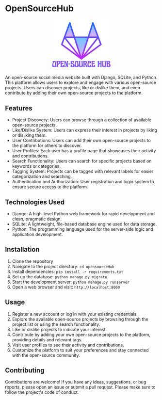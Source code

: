 # OpenSourceHub

<div align="center">
  <a>
    <img src="https://github.com/SourabHere/OpenSourceHub/blob/60313167cb1a5d26faaa1696d1f40f9604feb2f4/OpensourceHub/static/images/logo.png" alt="Logo" width="200">
  </a>
</div>

An open-source social media website built with Django, SQLite, and Python. This platform allows users to explore and engage with various open-source projects. Users can discover projects, like or dislike them, and even contribute by adding their own open-source projects to the platform.

## Features

- Project Discovery: Users can browse through a collection of available open-source projects.
- Like/Dislike System: Users can express their interest in projects by liking or disliking them.
- User Contributions: Users can add their own open-source projects to the platform for others to discover.
- User Profiles: Each user has a profile page that showcases their activity and contributions.
- Search Functionality: Users can search for specific projects based on keywords or categories.
- Tagging System: Projects can be tagged with relevant labels for easier categorization and searching.
- Authentication and Authorization: User registration and login system to ensure secure access to the platform.

## Technologies Used

- Django: A high-level Python web framework for rapid development and clean, pragmatic design.
- SQLite: A lightweight, file-based database engine used for data storage.
- Python: The programming language used for the server-side logic and application development.

## Installation

1. Clone the repository
2. Navigate to the project directory: `cd opensourceHub`
3. Install dependencies: `pip install -r requirements.txt`
4. Set up the database: `python manage.py migrate`
5. Start the development server: `python manage.py runserver`
6. Open a web browser and visit: `http://localhost:8000`

## Usage

1. Register a new account or log in with your existing credentials.
2. Explore the available open-source projects by browsing through the project list or using the search functionality.
3. Like or dislike projects to indicate your interest.
4. Contribute by adding your own open-source projects to the platform, providing details and relevant tags.
5. Visit user profiles to see their activity and contributions.
6. Customize the platform to suit your preferences and stay connected with the open-source community.

## Contributing

Contributions are welcome! If you have any ideas, suggestions, or bug reports, please open an issue or submit a pull request. Please make sure to follow the project's code of conduct.
